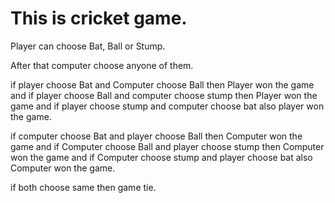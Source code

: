 # This is cricket game.

Player can choose Bat, Ball or Stump.

After that computer choose anyone of them.

if player choose Bat and Computer choose Ball then Player won the game and if player choose Ball and computer choose stump then Player won the game and if player choose stump and computer choose bat also player won the game.

if computer choose Bat and player choose Ball then Computer won the game and if Computer choose Ball and player choose stump then Computer won the game and if Computer choose stump and player choose bat also Computer won the game.

if both choose same then game tie.